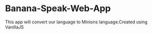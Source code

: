 # Banana-Speak-Web-App
This app will convert our language to Minions language.Created using VanillaJS
